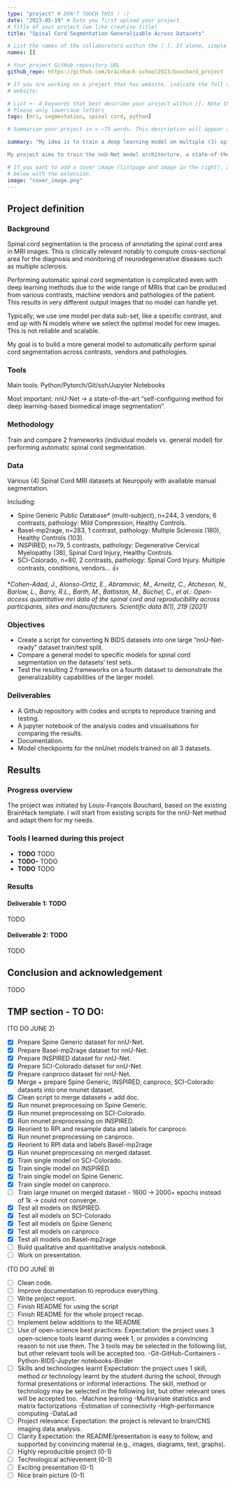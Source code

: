 ```yaml
---
type: "project" # DON'T TOUCH THIS ! :)
date: "2023-05-19" # Date you first upload your project.
# Title of your project (we like creative title)
title: "Spinal Cord Segmentation Generalizable Across Datasets"

# List the names of the collaborators within the [ ]. If alone, simple put your name within []
names: []

# Your project GitHub repository URL
github_repo: https://github.com/brainhack-school2023/bouchard_project

# If you are working on a project that has website, indicate the full url including "https://" below or leave it empty.
# website:

# List +- 4 keywords that best describe your project within []. Note that the project summary also involves a number of key words. Those are listed on top of the [github repository](https://github.com/PSY6983-2021/project_template), click `manage topics`.
# Please only lowercase letters
tags: [mri, segmentation, spinal cord, python]

# Summarize your project in < ~75 words. This description will appear at the top of your page and on the list page with other projects..

summary: "My idea is to train a deep learning model on multiple (3) spinal cord segmentation datasets to improve generalizability to new contrasts, vendors, pathologies, ...

My project aims to train the nnU-Net model architecture, a state-of-the-art deep learning architecture for biomedical segmentation, on three aggregated datasets and compare its generalizability capabilities with specific models trained on each dataset. I will conclude by comparing the two approaches on a fourth dataset outside of the training domain."

# If you want to add a cover image (listpage and image in the right), add it to your directory and indicate the name
# below with the extension.
image: "cover_image.png"
---
```

<!-- This is an html comment and this won't appear in the rendered page. You are now editing the "content" area, the core of your description. Everything that you can do in markdown is allowed below. We added a couple of comments to guide your through documenting your progress. -->

## Project definition

### Background

Spinal cord segmentation is the process of annotating the spinal cord area in MRI images. This is clinically relevant notably to compute cross-sectional area for the diagnosis and monitoring of neurodegenerative diseases such as multiple sclerosis.

Performing automatic spinal cord segmentation is complicated even with deep learning methods due to the wide range of MRIs that can be produced from various contrasts, machine vendors and pathologies of the patient. This results in very different output images that no model can handle yet.

Typically, we use one model per data sub-set, like a specific contrast, and end up with N models where we select the optimal model for new images. This is not reliable and scalable.

My goal is to build a more general model to automatically perform spinal cord segmentation across contrasts, vendors and pathologies.

### Tools

Main tools: Python/Pytorch/Git/ssh/Jupyter Notebooks

Most important: nnU-Net -> a state-of-the-art “self-configuring method for deep learning-based biomedical image segmentation”.

### Methodology
Train and compare 2 frameworks (individual models vs. general model) for performing automatic spinal cord segmentation.

### Data

Various (4) Spinal Cord MRI datasets at Neuropoly with available manual segmentation.

Including:

* Spine Generic Public Database* (multi-subject), n=244, 3 vendors, 6 contrasts, pathology: Mild Compression, Healthy Controls.
* Basel-mp2rage, n=283, 1 contrast, pathology: Multiple Sclerosis (180), Healthy Controls (103).
* INSPIRED, n=79, 5 contrasts, pathology: Degenerative Cervical Myelopathy (38), Spinal Cord Injury, Healthy Controls.
* SCI-Colorado, n=80, 2 contrasts, pathology: Spinal Cord Injury.
Multiple contrasts, conditions, vendors… 👍

**Cohen-Adad, J., Alonso-Ortiz, E., Abramovic, M., Arneitz, C., Atcheson, N., Barlow, L., Barry, R.L., Barth, M., Battiston, M., Büchel, C., et al.: Open-access quantitative mri data of the spinal cord and reproducibility across participants, sites and manufacturers. Scientific data 8(1), 219 (2021)*

### Objectives

* Create a script for converting N BIDS datasets into one large “nnU-Net-ready” dataset train/test split.
* Compare a general model to specific models for spinal cord segmentation on the datasets’ test sets.
* Test the resulting 2 frameworks on a fourth dataset to demonstrate the generalizability capabilities of the larger model.

### Deliverables

* A Github repository with codes and scripts to reproduce training and testing.
* A jupyter notebook of the analysis codes and visualisations for comparing the results.
* Documentation.
* Model checkpoints for the nnUnet models trained on all 3 datasets.

## Results

### Progress overview

The project was initiated by Louis-François Bouchard, based on the existing BrainHack template. I will start from existing scripts for the nnU-Net method and adapt them for my needs.

### Tools I learned during this project

 * **TODO** TODO
 * **TODO-** TODO
 * **TODO** TODO

### Results

#### Deliverable 1: TODO

TODO

#### Deliverable 2: TODO

TODO

## Conclusion and acknowledgement

TODO

## TMP section - TO DO:
(TO DO JUNE 2)
- [x] Prepare Spine Generic dataset for nnU-Net.
- [x] Prepare Basel-mp2rage dataset for nnU-Net.
- [x] Prepare INSPIRED dataset for nnU-Net.
- [x] Prepare SCI-Colorado dataset for nnU-Net.
- [x] Prepare canproco dataset for nnU-Net.
- [x] Merge + prepare Spine Generic, INSPIRED, canproco, SCI-Colorado datasets into one nnunet dataset.
- [x] Clean script to merge datasets + add doc.
- [x] Run nnunet preprocessing on Spine Generic.
- [x] Run nnunet preprocessing on SCI-Colorado.
- [x] Run nnunet preprocessing on INSPIRED.
- [x] Reorient to RPI and resample data and labels for canproco.
- [x] Run nnunet preprocessing on canproco.
- [x] Reorient to RPI data and labels Basel-mp2rage
- [x] Run nnunet preprocessing on merged dataset.
- [x] Train single model on SCI-Colorado.
- [x] Train single model on INSPIRED.
- [x] Train single model on Spine Generic.
- [x] Train single model on canproco.
- [ ] Train large nnunet on merged dataset - 1600 -> 2000+ epochs instead of 1k -> could not converge.
- [x] Test all models on INSPIRED.
- [x] Test all models on SCI-Colorado
- [x] Test all models on Spine Generic
- [x] Test all models on canproco
- [x] Test all models on Basel-mp2rage
- [ ] Build qualitative and quantitative analysis notebook.
- [ ] Work on presentation.

(TO DO JUNE 9)
- [ ] Clean code.
- [ ] Improve documentation to reproduce everything.
- [ ] Write project report.
- [ ] Finish README for using the script
- [ ] Finish README for the whole project recap.
- [ ] Implement below additions to the README
- [ ] Use of open-science best practices: Expectation: the project uses 3 open-science tools learnt during week 1, or provides a convincing reason to not use them. The 3 tools may be selected in the following list, but other relevant tools will be accepted too. -Git-GitHub-Containers -Python-BIDS-Jupyter notebooks-Binder
- [ ] Skills and technologies learnt Expectation: the project uses 1 skill, method or technology learnt by the student during the school, through formal presentations or informal interactions. The skill, method or technology may be selected in the following list, but other relevant ones will be accepted too. -Machine learning -Multivariate statistics and matrix factorizations -Estimation of connectivity -High-performance computing -DataLad
- [ ] Project relevance: Expectation: the project is relevant to brain/CNS imaging data analysis.
- [ ] Clarity Expectation: the README/presentation is easy to follow, and supported by convincing material (e.g., images, diagrams, text, graphs).
- [ ] Highly reproducible project (0-1)
- [ ] Technological achievement (0-1)
- [ ] Exciting presentation (0-1)
- [ ] Nice brain picture (0-1)
